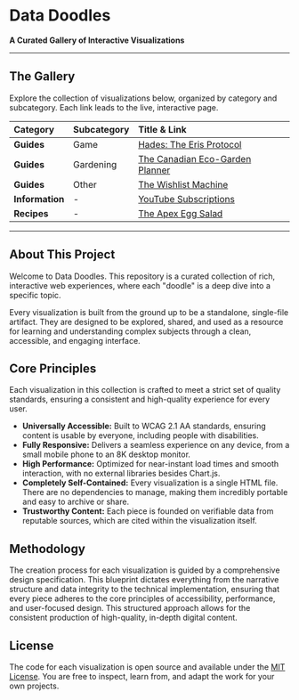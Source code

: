 # Data Doodles

**A Curated Gallery of Interactive Visualizations**

-----

## The Gallery

Explore the collection of visualizations below, organized by category and subcategory. Each link leads to the live, interactive page.

| Category | Subcategory | Title & Link |
| :-------------- | :-------------- | :--------------------------------------------------------------------------------------------------------------------------------------------------------------------------------------------------------------- |
| **Guides** | Game | [Hades: The Eris Protocol](https://shfqrkhn.github.io/Data-Doodles/Guide_Game-Hades_The_Eris_Protocol.html) |
| **Guides** | Gardening | [The Canadian Eco-Garden Planner](https://shfqrkhn.github.io/Data-Doodles/Guide_Gardening-The_Canadian_Eco-Garden_Planner.html) |
| **Guides** | Other | [The Wishlist Machine](https://shfqrkhn.github.io/Data-Doodles/Guide_Other-The_Wishlist_Machine.html) |
| **Information** | - | [YouTube Subscriptions](https://shfqrkhn.github.io/Data-Doodles/Info-YouTube_Subscriptions.html) |
| **Recipes** | - | [The Apex Egg Salad](https://shfqrkhn.github.io/Data-Doodles/Recipe-The_Apex_Egg_Salad.html) |

-----

## About This Project

Welcome to Data Doodles. This repository is a curated collection of rich, interactive web experiences, where each "doodle" is a deep dive into a specific topic.

Every visualization is built from the ground up to be a standalone, single-file artifact. They are designed to be explored, shared, and used as a resource for learning and understanding complex subjects through a clean, accessible, and engaging interface.

## Core Principles

Each visualization in this collection is crafted to meet a strict set of quality standards, ensuring a consistent and high-quality experience for every user.

  - **Universally Accessible:** Built to WCAG 2.1 AA standards, ensuring content is usable by everyone, including people with disabilities.
  - **Fully Responsive:** Delivers a seamless experience on any device, from a small mobile phone to an 8K desktop monitor.
  - **High Performance:** Optimized for near-instant load times and smooth interaction, with no external libraries besides Chart.js.
  - **Completely Self-Contained:** Every visualization is a single HTML file. There are no dependencies to manage, making them incredibly portable and easy to archive or share.
  - **Trustworthy Content:** Each piece is founded on verifiable data from reputable sources, which are cited within the visualization itself.

## Methodology

The creation process for each visualization is guided by a comprehensive design specification. This blueprint dictates everything from the narrative structure and data integrity to the technical implementation, ensuring that every piece adheres to the core principles of accessibility, performance, and user-focused design. This structured approach allows for the consistent production of high-quality, in-depth digital content.

## License

The code for each visualization is open source and available under the [MIT License](https://github.com/shfqrkhn/Data-Doodles/blob/main/LICENSE). You are free to inspect, learn from, and adapt the work for your own projects.
